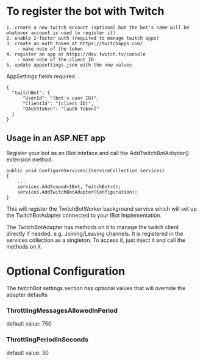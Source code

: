 # To register the bot with Twitch
    1. create a new twitch account (optional but the bot's name will be whatever account is used to register it)
    2. enable 2-factor auth (required to manage twitch apps)
    3. create an auth token at https://twitchapps.com/
        - make note of the token
    4. register an app at https://dev.twitch.tv/console
        - make note of the client ID
    5. update appsettings.json with the new values

AppSettings fields required
``` 
{
  "twitchBot": {
      "UserId": "[bot's user ID]",
      "ClientId": "[client ID]",
      "OAuthToken": "[auth Token]"
  }
}
```

## Usage in an ASP.NET app
Register your bot as an IBot inteface and call the AddTwitchBotAdapter() extension method.
 
```
public void ConfigureServices(IServiceCollection services)
{
    ...
    services.AddScoped<IBot, TwitchBot>(); 
    services.AddTwitchBotAdapter(Configuration);
}
```

This will register the TwitchBotWorker background service which will set up the TwitchBotAdapter connected to your IBot implementation.

The TwitchBotAdapter has methods on it to manage the twitch client directly if needed. e.g. Joining/Leaving channels. It is registered in the services collection as a singleton. To access it, just inject it and call the methods on it.

# Optional Configuration
The twitchBot settings section has optional values that will override the adapter defaults

### ThrottlingMessagesAllowedInPeriod 
default value: 750
### ThrottlingPeriodInSeconds
default value: 30
